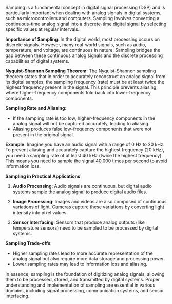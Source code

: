 
Sampling is a fundamental concept in digital signal processing (DSP) and is particularly important when dealing with analog signals in digital systems, such as microcontrollers and computers. Sampling involves converting a continuous-time analog signal into a discrete-time digital signal by selecting specific values at regular intervals.

**Importance of Sampling**: In the digital world, most processing occurs on discrete signals. However, many real-world signals, such as audio, temperature, and voltage, are continuous in nature. Sampling bridges the gap between these continuous analog signals and the discrete processing capabilities of digital systems.
   
**Nyquist-Shannon Sampling Theorem**: The Nyquist-Shannon sampling theorem states that in order to accurately reconstruct an analog signal from its digital samples, the sampling frequency (rate) must be at least twice the highest frequency present in the signal. This principle prevents aliasing, where higher-frequency components fold back into lower-frequency components.

**Sampling Rate and Aliasing**:

- If the sampling rate is too low, higher-frequency components in the analog signal will not be captured accurately, leading to aliasing.
- Aliasing produces false low-frequency components that were not present in the original signal.

**Example**: Imagine you have an audio signal with a range of 0 Hz to 20 kHz. To prevent aliasing and accurately capture the highest frequency (20 kHz), you need a sampling rate of at least 40 kHz (twice the highest frequency). This means you need to sample the signal 40,000 times per second to avoid information loss.

**Sampling in Practical Applications**:

1. **Audio Processing**: Audio signals are continuous, but digital audio systems sample the analog signal to produce digital audio files.
    
2. **Image Processing**: Images and videos are also composed of continuous variations of light. Cameras capture these variations by converting light intensity into pixel values.
    
3. **Sensor Interfacing**: Sensors that produce analog outputs (like temperature sensors) need to be sampled to be processed by digital systems.
    

**Sampling Trade-offs**:

- Higher sampling rates lead to more accurate representation of the analog signal but also require more data storage and processing power.
- Lower sampling rates may lead to information loss and aliasing.

In essence, sampling is the foundation of digitizing analog signals, allowing them to be processed, stored, and transmitted by digital systems. Proper understanding and implementation of sampling are essential in various domains, including signal processing, communication systems, and sensor interfacing.